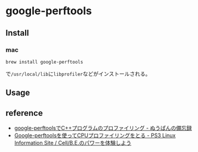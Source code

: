 # google-perftools

## Install

### mac

```shell
brew install google-perftools
```

で`/usr/local/lib`に`libprofiler`などがインストールされる。


## Usage



## reference
* [google-perftoolsでC++プログラムのプロファイリング - ぬうぱんの備忘録](http://nu-pan.hatenablog.com/entry/20140410/1397099300)
* [Google-perftoolsを使ってCPUプロファイリングをとる - PS3 Linux Information Site / Cell/B.E.のパワーを体験しよう](http://cell.fixstars.com/ps3linux/index.php/Google-perftools%E3%82%92%E4%BD%BF%E3%81%A3%E3%81%A6CPU%E3%83%97%E3%83%AD%E3%83%95%E3%82%A1%E3%82%A4%E3%83%AA%E3%83%B3%E3%82%B0%E3%82%92%E3%81%A8%E3%82%8B)
